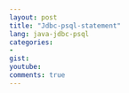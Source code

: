 ```yaml
---
layout: post
title: "Jdbc-psql-statement"
lang: java-jdbc-psql
categories:
-  
gist: 
youtube: 
comments: true
---
```


